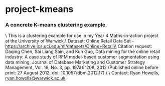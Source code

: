 # project-kmeans
### A concrete K-means clustering example.
\\
This is a clustering example for use in my Year 4 Maths-in-action project at the University of Warwick.\\
Dataset: Online Retail Data Set - https://archive.ics.uci.edu/ml/datasets/Online+Retail\\
Citation request: Daqing Chen, Sai Liang Sain, and Kun Guo, Data mining for the online retail industry: A case study of RFM model-based customer segmentation using data mining, Journal of Database Marketing and Customer Strategy Management, Vol. 19, No. 3, pp. 197â€“208, 2012 (Published online before print: 27 August 2012. doi: 10.1057/dbm.2012.17).\\
\\
Contact: Ryan Howells, ryan.howells@warwick.ac.uk
